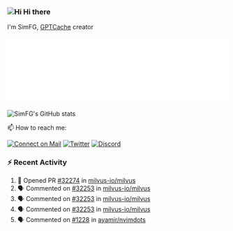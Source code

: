 ### <img src='https://qpluspicture.oss-cn-beijing.aliyuncs.com/6LjjQA/Hi.gif' alt='Hi' width="24"/> Hi there

I'm SimFG, [GPTCache](https://github.com/zilliztech/GPTCache) creator

![Metrics 👋](/metrics.plugin.followup.user.svg)

![SimFG's GitHub stats](https://github-readme-stats.vercel.app/api?username=SimFG&show_icons=true&theme=radical&count_private=true)

📫 How to reach me:

[![Connect on Mail](https://img.shields.io/badge/Ask%20me-anything-1abc9c.svg)](mailto:1142838399@qq.com)
[![Twitter](https://img.shields.io/twitter/follow/FogSim?style=social)](https://twitter.com/FogSim)
[![Discord](https://img.shields.io/discord/1092648432495251507?label=Discord&logo=discord)](https://discord.gg/Q8C6WEjSWV)

### :zap: Recent Activity

<!--START_SECTION:activity-->
1. 💪 Opened PR [#32274](https://github.com/milvus-io/milvus/pull/32274) in [milvus-io/milvus](https://github.com/milvus-io/milvus)
2. 🗣 Commented on [#32253](https://github.com/milvus-io/milvus/issues/32253) in [milvus-io/milvus](https://github.com/milvus-io/milvus)
3. 🗣 Commented on [#32253](https://github.com/milvus-io/milvus/issues/32253) in [milvus-io/milvus](https://github.com/milvus-io/milvus)
4. 🗣 Commented on [#32253](https://github.com/milvus-io/milvus/issues/32253) in [milvus-io/milvus](https://github.com/milvus-io/milvus)
5. 🗣 Commented on [#1228](https://github.com/ayamir/nvimdots/issues/1228) in [ayamir/nvimdots](https://github.com/ayamir/nvimdots)
<!--END_SECTION:activity-->

